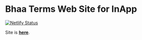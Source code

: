 # Bhaa Terms Web Site for InApp

[![Netlify Status](https://api.netlify.com/api/v1/badges/0e052c43-252a-416c-bebd-3c25ab756fe7/deploy-status)](https://app.netlify.com/sites/bhaa-terms-doc-vx2124/deploys)

Site is **[here](https://bhaa-terms-doc-vx2124.netlify.app)**.
